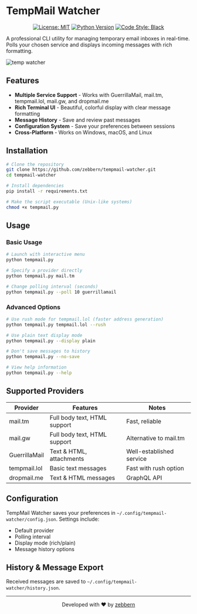 # TempMail Watcher

<div align="center">

[![License: MIT](https://img.shields.io/badge/License-MIT-blue.svg)](https://opensource.org/licenses/MIT)
[![Python Version](https://img.shields.io/badge/python-3.7%2B-blue)](https://www.python.org/downloads/)
[![Code Style: Black](https://img.shields.io/badge/code%20style-black-000000.svg)](https://github.com/psf/black)

</div>

A professional CLI utility for managing temporary email inboxes in real-time. Polls your chosen service and displays incoming messages with rich formatting.

![temp watcher](https://github.com/user-attachments/assets/c016d682-ede9-4619-853a-3ed90df97cae)

## Features

- **Multiple Service Support** - Works with GuerrillaMail, mail.tm, tempmail.lol, mail.gw, and dropmail.me
- **Rich Terminal UI** - Beautiful, colorful display with clear message formatting
- **Message History** - Save and review past messages
- **Configuration System** - Save your preferences between sessions
- **Cross-Platform** - Works on Windows, macOS, and Linux

## Installation

```bash
# Clone the repository
git clone https://github.com/zebbern/tempmail-watcher.git
cd tempmail-watcher

# Install dependencies
pip install -r requirements.txt

# Make the script executable (Unix-like systems)
chmod +x tempmail.py
```

## Usage

### Basic Usage

```bash
# Launch with interactive menu
python tempmail.py

# Specify a provider directly
python tempmail.py mail.tm

# Change polling interval (seconds)
python tempmail.py --poll 10 guerrillamail
```

### Advanced Options

```bash
# Use rush mode for tempmail.lol (faster address generation)
python tempmail.py tempmail.lol --rush

# Use plain text display mode
python tempmail.py --display plain

# Don't save messages to history
python tempmail.py --no-save

# View help information
python tempmail.py --help
```

## Supported Providers

| Provider | Features | Notes |
|----------|----------|-------|
| mail.tm | Full body text, HTML support | Fast, reliable |
| mail.gw | Full body text, HTML support | Alternative to mail.tm |
| GuerrillaMail | Text & HTML, attachments | Well-established service |
| tempmail.lol | Basic text messages | Fast with rush option |
| dropmail.me | Text & HTML messages | GraphQL API |

## Configuration

TempMail Watcher saves your preferences in `~/.config/tempmail-watcher/config.json`. Settings include:

- Default provider
- Polling interval
- Display mode (rich/plain)
- Message history options

## History & Message Export

Received messages are saved to `~/.config/tempmail-watcher/history.json`.

---

<p align="center">
  Developed with ❤️ by <a href="https://github.com/zebbern">zebbern</a>
</p>

